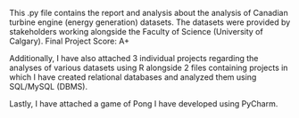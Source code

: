 This .py file contains the report and analysis about the analysis of Canadian turbine engine (energy generation) datasets.
The datasets were provided by stakeholders working alongside the Faculty of Science (University of Calgary).
Final Project Score: A+

Additionally, I have also attached 3 individual projects regarding the analyses of various datasets using R alongside 2 files containing projects in which I have created relational databases and analyzed them using SQL/MySQL (DBMS).

Lastly, I have attached a game of Pong I have developed using PyCharm.

